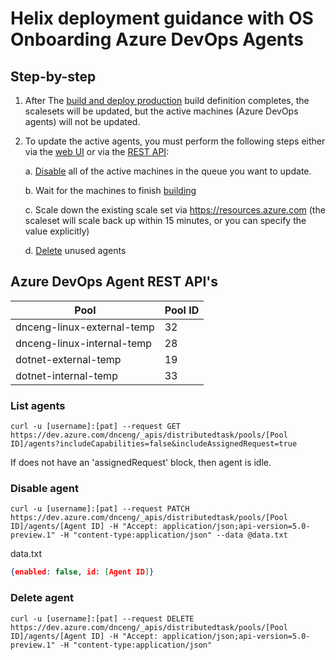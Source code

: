 
# Helix deployment guidance with OS Onboarding Azure DevOps Agents

## Step-by-step

1. After The [build and deploy production](https://dev.azure.com/dnceng/internal/_build?definitionId=145&_a=summary) build definition completes, the scalesets will be updated, but the active machines (Azure DevOps agents) will not be updated.

2. To update the active agents, you must perform the following steps either via the [web UI](https://dev.azure.com/dnceng/_settings/agentpools) or via the [REST API](#azure-devops-agent-rest-apis):

    a. [Disable](#disable-agent) all of the active machines in the queue you want to update.

    b. Wait for the machines to finish [building](#list-agents)

    c. Scale down the existing scale set via https://resources.azure.com (the scaleset will scale back up within 15 minutes, or you can specify the value explicitly)

    d. [Delete](#delete-agent) unused agents

## Azure DevOps Agent REST API's

| Pool                       | Pool ID |
| -------------------------- | ------- |
| dnceng-linux-external-temp | 32 |
| dnceng-linux-internal-temp | 28 |
| dotnet-external-temp       | 19 |
| dotnet-internal-temp       | 33 |

### List agents

`curl -u [username]:[pat] --request GET https://dev.azure.com/dnceng/_apis/distributedtask/pools/[Pool ID]/agents?includeCapabilities=false&includeAssignedRequest=true`

If does not have an 'assignedRequest' block, then agent is idle.

### Disable agent

`curl -u [username]:[pat] --request PATCH https://dev.azure.com/dnceng/_apis/distributedtask/pools/[Pool ID]/agents/[Agent ID] -H "Accept: application/json;api-version=5.0-preview.1" -H "content-type:application/json" --data @data.txt`

data.txt

```JSON
{enabled: false, id: [Agent ID]}
```

### Delete agent

`curl -u [username]:[pat] --request DELETE https://dev.azure.com/dnceng/_apis/distributedtask/pools/[Pool ID]/agents/[Agent ID] -H "Accept: application/json;api-version=5.0-preview.1" -H "content-type:application/json"`